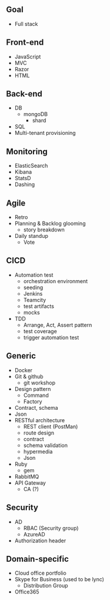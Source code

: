 ## Goal
- Full stack

## Front-end
+ JavaScript
+ MVC
+ Razor
+ HTML

## Back-end
+ DB
  - mongoDB 
    - shard
+ SQL
+ Multi-tenant provisioning

## Monitoring
+ ElasticSearch
+ Kibana
+ StatsD
+ Dashing

## Agile
+ Retro 
+ Planning & Backlog glooming
  - story breakdown
+ Daily standup
  - Vote

## CICD
+ Automation test
  - orchestration environment
  - seeding 
  - Jenkins
  - Teamcity
  - test artifacts
  - mocks
+ TDD
  - Arrange, Act, Assert pattern
  - test coverage
  - trigger automation test

## Generic
+ Docker
+ Git & github
  - git workshop
+ Design pattern
  - Command
  - Factory
+ Contract, schema
+ Json
+ RESTful architecture
  - REST client (PostMan)
  - route design
  - contract
  - schema validation
  - hypermedia
  - Json
+ Ruby 
  - gem
+ RabbitMQ
+ API Gateway
  - CA (?)

## Security
+ AD
  - RBAC (Security group)
  - AzureAD
+ Authorization header

## Domain-specific
+ Cloud office portfolio
+ Skype for Business (used to be lync)
  - Distribution Group
+ Office365

